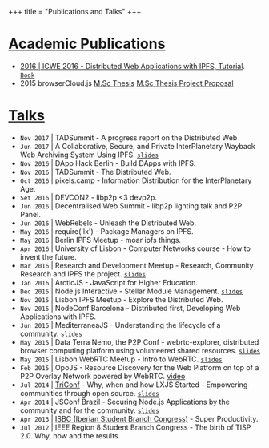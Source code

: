 +++
title = "Publications and Talks"
+++

# [Academic Publications](#academic-publications)

- [2016 | ICWE 2016 - Distributed Web Applications with IPFS, Tutorial](https://link.springer.com/chapter/10.1007/978-3-319-38791-8_60). [`Book`](https://books.google.co.uk/books?id=onRBDAAAQBAJ&lpg=PR5&ots=MQfqOBex1w&dq=David%20Dias%20IPFS&lr&pg=PR21#v=onepage&q=David%20Dias%20IPFS&f=false)
- 2015 browserCloud.js [M.Sc Thesis](https://pdfs.semanticscholar.org/b438/811cee91cf2b9a0f082d3f77c47dd85f36a4.pdf) [M.Sc Thesis Project Proposal](http://algos.inesc-id.pt/~jpa/InscI/poisson/varwwwhtml/portal/ficheiros/publicacoes/10069.pdf)

# [Talks](#talks)

- `Nov 2017` | TADSummit - A progress report on the Distributed Web
- `Jun 2017` | A Collaborative, Secure, and Private InterPlanetary Wayback Web Archiving System Using IPFS. [`slides`](https://www.slideshare.net/DavidDias11/ipwb-and-ipfs-at-wac2017)
- `Nov 2016` | DApp Hack Berlin - Build DApps with IPFS.
- `Nov 2016` | TADSummit - The Distributed Web.
- `Oct 2016` | pixels.camp - Information Distribution for the InterPlanetary Age.
- `Set 2016` | DEVCON2 - libp2p <3 devp2p.
- `Jun 2016` | Decentralised Web Summit - libp2p lighting talk and P2P Panel.
- `Jun 2016` | WebRebels - Unleash the Distributed Web.
- `May 2016` | require('lx') - Package Managers on IPFS.
- `May 2016` | Berlin IPFS Meetup - moar ipfs things.
- `Apr 2016` | University of Lisbon - Computer Networks course - How to invent the future.
- `Mar 2016` | Research and Development Meetup - Research, Community Research and IPFS the project. [`slides`](https://www.slideshare.net/DavidDias11/rdm2-the-distributed-web)
- `Jan 2016` | ArcticJS - JavaScript for Higher Education.
- `Dec 2015` | Node.js Interactive - Stellar Module Management. [`slides`](https://www.slideshare.net/DavidDias11/nodejs-interactive)
- `Nov 2015` | Lisbon IPFS Meetup - Explore the Distributed Web.
- `Nov 2015` | NodeConf Barcelona - Distributed first, Developing Web Applications with IPFS.
- `Jun 2015` | MediterraneaJS - Understanding the lifecycle of a community. [`slides`](http://www.slideshare.net/DavidDias11/understanding-the-community-lifecycle)
- `May 2015` | Data Terra Nemo, the P2P Conf - webrtc-explorer, distributed browser computing platform using volunteered shared resources. [`slides`](http://www.slideshare.net/DavidDias11/p2p-resource-discovery-for-the-browser)
- `May 2015` | Lisbon WebRTC Meetup - Intro to WebRTC. [`slides`](https://www.slideshare.net/DavidDias11/lisboa-webrtc-intro-to-webrtc)
- `Feb 2015` | OpoJS - Resource Discovery for the Web Platform on top of a P2P Overlay Network powered by WebRTC. [video](https://www.youtube.com/watch?v=fNQGGGE__zI)
- `Jul 2014` | [TriConf](http://daviddias.me/blog/triconf-2014/) - Why, when and how LXJS Started - Empowering communities through open source. [`slides`](http://slideshare.net/DavidDias11/triconf-2014-lxjs-the-lisbon-javascript-conference)
- `Apr 2014` | JSConf Brazil - Securing Node.js Applications by the community and for the community. [`slides`](http://slideshare.net/DavidDias11/js-conf-br-securing-nodejs-app-by-the-community-and-for-the-community)
- `Apr 2013` | [ISBC (Iberian Student Branch Congress)](http://www.ieee-isbc.org/2013) - Super Productivity.
- `Jul 2012` | IEEE Region 8 Student Branch Congress - The birth of TISP 2.0. Why, how and the results.
